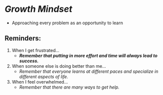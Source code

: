 # ***Growth Mindset***
- Approaching every problem as an opportunity to learn
## Reminders:
1. When I get frustrated...
   -  ***Remember that putting in more effort and time will always lead to success.***
2. When someone else is doing better than me...
   -  *Remember that everyone learns at different paces and specialize in different aspects of life.*
3. When I feel overwhelmed...
   -  _Remember that there are many ways to get help._

